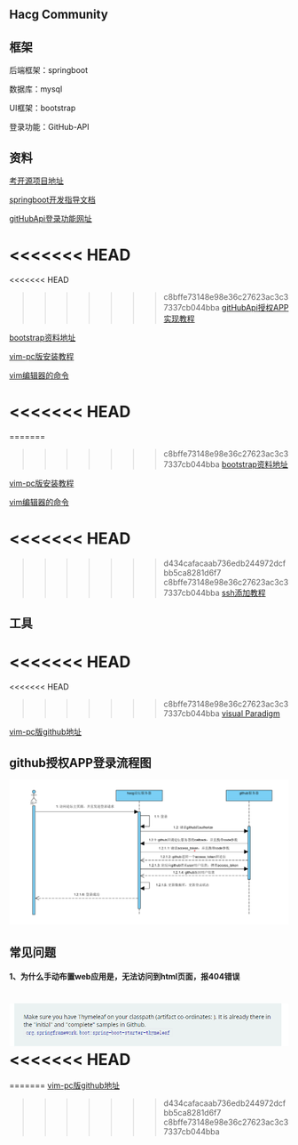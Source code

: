 ##  Hacg Community

##  框架

后端框架：springboot

数据库：mysql

UI框架：bootstrap

登录功能：GitHub-API

##  资料

[考开源项目地址](https://github.com/codedrinker/community)

[springboot开发指导文档](https://spring.io/guides)

[gitHubApi登录功能网址](https://docs.github.com/cn/developers/apps/building-oauth-apps/creating-an-oauth-app)

<<<<<<< HEAD
=======
<<<<<<< HEAD
>>>>>>> c8bffe73148e98e36c27623ac3c37337cb044bba
[gitHubApi授权APP实现教程](https://docs.github.com/cn/developers/apps/building-oauth-apps/authorizing-oauth-apps)

[bootstrap资料地址](https://v3.bootcss.com/components/)

[vim-pc版安装教程](https://blog.csdn.net/weixin_54363263/article/details/120790827)

[vim编辑器的命令](https://blog.csdn.net/weixin_54363263/article/details/120790827)

<<<<<<< HEAD
=======
=======
>>>>>>> c8bffe73148e98e36c27623ac3c37337cb044bba
[bootstrap资料地址](https://v3.bootcss.com/components/)

[vim-pc版安装教程](https://blog.csdn.net/weixin_54363263/article/details/120790827)

[vim编辑器的命令](https://blog.csdn.net/weixin_54363263/article/details/120790827)

<<<<<<< HEAD
=======
>>>>>>> d434cafacaab736edb244972dcfbb5ca8281d6f7
>>>>>>> c8bffe73148e98e36c27623ac3c37337cb044bba
[ssh添加教程](https://blog.csdn.net/cider_m/article/details/122868407)

##  工具 

<<<<<<< HEAD
=======
<<<<<<< HEAD
>>>>>>> c8bffe73148e98e36c27623ac3c37337cb044bba
[visual Paradigm](https://www.visual-paradigm.com)

[vim-pc版github地址](https://github.com/vim/vim-win32-installer/releases)

## github授权APP登录流程图

![github_Sequence_diagram.png](github_Sequence_diagram.png)


## 常见问题

#### 1、为什么手动布置web应用是，无法访问到html页面，报404错误
![question1_img.png](question1_img.png)
<<<<<<< HEAD
=======
=======
[vim-pc版github地址](https://github.com/vim/vim-win32-installer/releases)
>>>>>>> d434cafacaab736edb244972dcfbb5ca8281d6f7
>>>>>>> c8bffe73148e98e36c27623ac3c37337cb044bba
